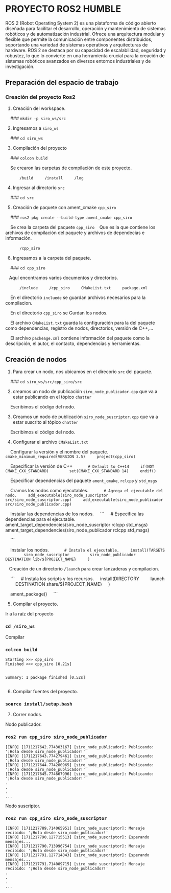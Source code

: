 # PROYECTO ROS2 HUMBLE


ROS 2 (Robot Operating System 2) es una plataforma de código abierto diseñada para facilitar el desarrollo, operación y mantenimiento de sistemas robóticos y de automatización industrial. Ofrece una arquitectura modular y flexible que permite la comunicación entre componentes distribuidos, soportando una variedad de sistemas operativos y arquitecturas de hardware. ROS 2 se destaca por su capacidad de escalabilidad, seguridad y robustez, lo que lo convierte en una herramienta crucial para la creación de sistemas robóticos avanzados en diversos entornos industriales y de investigación.


## Preparación del espacio de trabajo


### Creación del proyecto Ros2


1. Creación del workspace.


    ### `mkdir -p siro_ws/src`


2. Ingresamos a `siro_ws`


    ### `cd siro_ws`


3. Compilación del proyecto


    ### `colcon build`













    Se crearon las carpetas de compilación de este proyecto.


    ```
    /build
    /install
    /log
    ```


4. Ingresar al directorio `src`


    ### `cd src`


5. Creación de paquete con ament_cmake `cpp_siro`


    ### `ros2 pkg create --build-type ament_cmake cpp_siro`


    Se crea la carpeta del paquete `cpp_siro`
   Que es la que contiene los archivos de compilación del paquete y archivos de dependecias e información.


    ```
    /cpp_siro
    ```


6. Ingresamos a la carpeta del paquete.


    ### `cd cpp_siro`


   Aquí encontramos varios documentos y directorios.


    ```
    /include
    /cpp_siro
    CMakeList.txt
    package.xml
    ```


    En el directorio `incluede` se guardan archivos necesarios para la compilacion.


    En el directorio `cpp_siro` se Gurdan los nodos.


    El archivo `CMakeList.txt` guarda la configuración para la del paquete como dependencias, registro de nodos, directorios, versión de C++,...


    El archivo `packeage.xml` contiene información del paquete como la descripción, el autor, el contacto, dependencias y herramientas.



## Creación de nodos


1. Para crear un nodo, nos ubicamos en el direcorio `src` del paquete.


    ### `cd siro_ws/src/cpp_siro/src`


2. creamos un nodo de publicación `siro_node_publicador.cpp` que va a estar publicando en el tópico `chatter`


    Escribimos el código del nodo.


3. Creamos un nodo de publicación `siro_node_suscriptor.cpp` que va a estar suscrito al tópico `chatter`


    Escribimos el código del nodo.


4. Configurar el archivo `CMakeList.txt`


    Configurar la versión y el nombre del paquete.
    ```
    cmake_minimum_required(VERSION 3.5)
    project(cpp_siro)
    ```


    Especificar la versión de C++
    ```
    # Default to C++14
    if(NOT CMAKE_CXX_STANDARD)
        set(CMAKE_CXX_STANDARD 14)
    endif()
    ```


    Especificar dependencias del paquete `ament_cmake`, `rclcpp` y `std_msgs`


    Cramos los nodos como ejecutables.
    ```
    # Agrega el ejecutable del nodo.
    add_executable(siro_node_suscriptor src/siro_node_suscriptor.cpp)
    add_executable(siro_node_publicador src/siro_node_publicador.cpp)
    ```


    Instalar las dependencias de los nodos.
    ```
    # Especifica las dependencias para el ejecutable.
    ament_target_dependencies(siro_node_suscriptor rclcpp std_msgs)
    ament_target_dependencies(siro_node_publicador rclcpp std_msgs)


    ```


    Instalar los nodos.
    ```
    # Instala el ejecutable.
    install(TARGETS
        siro_node_suscriptor
        siro_node_publicador
        DESTINATION lib/${PROJECT_NAME}
    )
    ```


   Creación de un directorio `/launch` para crear lanzaderas y compilacion.


    ```
    # Instala los scripts y los recursos.
    install(DIRECTORY
        launch
        DESTINATION share/${PROJECT_NAME}
    )


    ament_package()
    ```



5. Compilar el proyecto.


Ir a la raíz del proyecto


### `cd /siro_ws`


Compilar


### `colcon build`


```
Starting >>> cpp_siro
Finished <<< cpp_siro [0.21s]


Summary: 1 package finished [0.52s]


```


6. Compilar fuentes del proyecto.


### `source install/setup.bash`


7. Correr nodos.


Nodo publicador.


### `ros2 run cpp_siro siro_node_publicador`


```
[INFO] [1711217642.774303167] [siro_node_publicador]: Publicando: '¡Hola desde siro_node_publicador!'
[INFO] [1711217643.774279461] [siro_node_publicador]: Publicando: '¡Hola desde siro_node_publicador!'
[INFO] [1711217644.774280965] [siro_node_publicador]: Publicando: '¡Hola desde siro_node_publicador!'
[INFO] [1711217645.774667996] [siro_node_publicador]: Publicando: '¡Hola desde siro_node_publicador!'
.
.
.
...
```


Nodo suscriptor.


### `ros2 run cpp_siro siro_node_suscriptor`
```
[INFO] [1711217789.714065951] [siro_node_suscriptor]: Mensaje recibido: '¡Hola desde siro_node_publicador!'
[INFO] [1711217790.127715513] [siro_node_suscriptor]: Esperando mensajes...
[INFO] [1711217790.713996754] [siro_node_suscriptor]: Mensaje recibido: '¡Hola desde siro_node_publicador!'
[INFO] [1711217791.127714843] [siro_node_suscriptor]: Esperando mensajes...
[INFO] [1711217791.714009715] [siro_node_suscriptor]: Mensaje recibido: '¡Hola desde siro_node_publicador!'
.
.
.
...
```